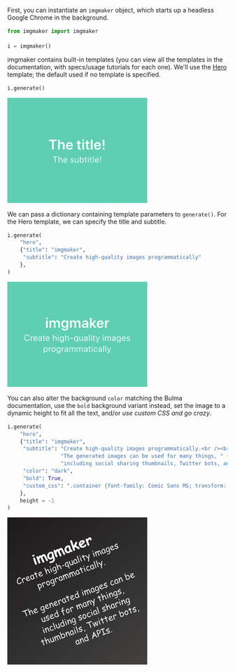 First, you can instantiate an `imgmaker` object, which starts up a headless Google Chrome in the background.

```python
from imgmaker import imgmaker

i = imgmaker()
```

imgmaker contains built-in templates (you can view all the templates in the documentation, with specs/usage tutorials for each one). We'll use the [Hero](https://imgmaker.minimaxir.com/hero/) template; the default used if no template is specified.

```python
i.generate()
```

![](img/readme0.png)

We can pass a dictionary containing template parameters to `generate()`. For the Hero template, we can specify the title and subtitle.

```python
i.generate(
    "hero",
    {"title": "imgmaker",
     "subtitle": "Create high-quality images programmatically"
    },
)
```

![](img/readme1.png)

You can also alter the background `color` matching the Bulma documentation, use the `bold` background variant instead, set the image to a dynamic height to fit all the text, and/or _use custom CSS and go crazy_.

```python
i.generate(
    "hero",
    {"title": "imgmaker",
     "subtitle": "Create high-quality images programmatically.<br /><br />" +
                 "The generated images can be used for many things, " +
                 "including social sharing thumbnails, Twitter bots, and APIs.",
     "color": "dark",
     "bold": True,
     "custom_css": ".container {font-family: Comic Sans MS; transform: rotate(-20deg);}"
    },
    height = -1
)
```

![](img/readme2.png)
